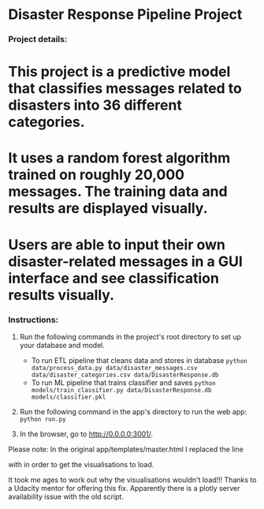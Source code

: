 # Disaster Response Pipeline Project

### Project details:
# This project is a predictive model that classifies messages related to disasters into 36 different categories.
# It uses a random forest algorithm trained on roughly 20,000 messages. The training data and results are displayed visually.
# Users are able to input their own disaster-related messages in a GUI interface and see classification results visually.

### Instructions:
1. Run the following commands in the project's root directory to set up your database and model.

    - To run ETL pipeline that cleans data and stores in database
        `python data/process_data.py data/disaster_messages.csv data/disaster_categories.csv data/DisasterResponse.db`
    - To run ML pipeline that trains classifier and saves
        `python models/train_classifier.py data/DisasterResponse.db models/classifier.pkl`

2. Run the following command in the app's directory to run the web app:
    `python run.py`

3. In the browser, go to http://0.0.0.0:3001/.

Please note: In the original app/templates/master.html I replaced the line 
<script src="https://d14fo0winaifog.cloudfront.net/plotly-basic.js"></script> with 
<script src="https://cdn.plot.ly/plotly-latest.min.js"></script> in order to get the visualisations to load.
It took me ages to work out why the visualisations wouldn't load!!! Thanks to a Udacity mentor for offering this fix. Apparently there is a plotly server availability issue with the old script.
